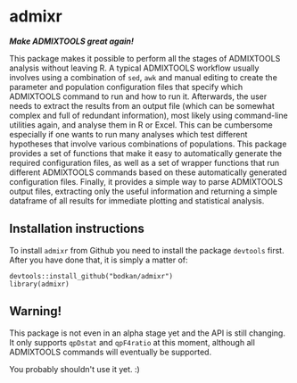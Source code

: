 # admixr

_**Make ADMIXTOOLS great again!**_

This package makes it possible to perform all the stages of ADMIXTOOLS
analysis without leaving R. A typical ADMIXTOOLS workflow usually
involves using a combination of `sed`, `awk` and manual editing to
create the parameter and population configuration files that specify
which ADMIXTOOLS command to run and how to run it. Afterwards, the
user needs to extract the results from an output file (which can be
somewhat complex and full of redundant information), most likely using
command-line utilities again, and analyse them in R or Excel. This can
be cumbersome especially if one wants to run many analyses which test
different hypotheses that involve various combinations of
populations. This package provides a set of functions that make it
easy to automatically generate the required configuration files, as
well as a set of wrapper functions that run different ADMIXTOOLS
commands based on these automatically generated configuration
files. Finally, it provides a simple way to parse ADMIXTOOLS output
files, extracting only the useful information and returning a simple
dataframe of all results for immediate plotting and statistical
analysis.

## Installation instructions

To install `admixr` from Github you need to install the package `devtools` first. After you have done that, it is simply a matter of:

```
devtools::install_github("bodkan/admixr")
library(admixr)
```

## Warning!

This package is not even in an alpha stage yet and the API is still changing. It only supports `qpDstat` and `qpF4ratio` at this moment, although all ADMIXTOOLS commands will eventually be supported.

You probably shouldn't use it yet. :)
